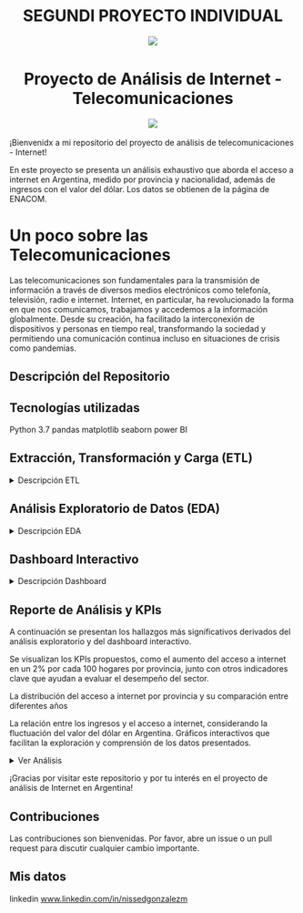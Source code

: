 ## <h1 align=center> SEGUNDI PROYECTO INDIVIDUAL </h1>

<p align=center><img src=https://d31uz8lwfmyn8g.cloudfront.net/Assets/logo-henry-white-lg.png><p>


# <h1 align=center> Proyecto de Análisis de Internet - Telecomunicaciones  </h1>


<p align=center><img src=https://9nn339.p3cdn2.secureserver.net/wp-content/uploads/2021/01/Smart-City-redes.jpg width="400" ><p>


¡Bienvenidx a mi repositorio del proyecto de análisis de telecomunicaciones - Internet! 

En este proyecto se presenta un análisis exhaustivo que aborda el acceso a internet en Argentina, medido por provincia y nacionalidad, además de ingresos con el valor del dólar. Los datos se obtienen de la página de ENACOM.


# Un poco sobre las Telecomunicaciones

Las telecomunicaciones son fundamentales para la transmisión de información a través de diversos medios electrónicos como telefonía, televisión, radio e internet. Internet, en particular, ha revolucionado la forma en que nos comunicamos, trabajamos y accedemos a la información globalmente. Desde su creación, ha facilitado la interconexión de dispositivos y personas en tiempo real, transformando la sociedad y permitiendo una comunicación continua incluso en situaciones de crisis como pandemias.



## Descripción del Repositorio
## Tecnologías utilizadas
Python 3.7 
pandas
matplotlib
seaborn
power BI

## Extracción, Transformación y Carga (ETL)
<details>
  <summary>Descripción ETL</summary>
 En este notebook se puede observar un trabajo previo de limpieza, selección y
breve análisis a partir del archivo excel dado. A partir del cual se tiene un primer acercamiento a los datos, donde luego de revisarlos, se selecciona y se los exporta para su posterior análisis.
</details>

## Análisis Exploratorio de Datos (EDA)
<details>
  <summary>Descripción EDA</summary>
   Este notebook contiene un análisis detallado sobre el acceso a internet en Argentina. Se exploran datos por provincia y a nivel nacional, identificando tendencias, valores atípicos y áreas de oportunidad. Las conclusiones se presentan de manera clara y están respaldadas por gráficos informativos.
</details>
   
## Dashboard Interactivo
<details>
  <summary>Descripción Dashboard</summary>

  Se ha implementado un dashboard interactivo que permite explorar los datos de manera dinámica. Incluye visualizaciones que facilitan entender la distribución del acceso a internet, la relación con los ingresos a valor del dólar en Argentina, y también los KPI propuestos. Este dashboard está diseñado para ser claro y efectivo en la presentación de información relevante.
</details>

## Reporte de Análisis y KPIs

A continuación se presentan los hallazgos más significativos derivados del análisis exploratorio y del dashboard interactivo. 

Se visualizan los KPIs propuestos, como el aumento del acceso a internet en un 2% por cada 100 hogares por provincia, junto con otros indicadores clave que ayudan a evaluar el desempeño del sector.

La distribución del acceso a internet por provincia y su comparación entre diferentes años

La relación entre los ingresos y el acceso a internet, considerando la fluctuación del valor del dólar en Argentina.
Gráficos interactivos que facilitan la exploración y comprensión de los datos presentados.
<details>
  <summary>Ver Análisis</summary>
  Definiciones de Términos Clave

● Accesos: Se refiere al número de conexiones a internet registradas. Estas conexiones pueden ser a través de diversas tecnologías como ADSL, fibra óptica, etc

● Penetración: Es el porcentaje de hogares o individuos que tienen acceso a internet en una determinada área geográfica. Se puede medir en términos de penetración en la población o en los hogares.

● Velocidad de Conexión: Clasificación de las conexiones a internet según la velocidad de descarga, expresada en Mbps (Megabits por segundo)

● Tecnología de Conexión: Tipo de tecnología utilizada para proporcionar el servicio de internet, como ADSL, fibra óptica, cable módem, dial-up, etc.

● Ingresos: Monto de dinero generado por los servicios de internet en un periodo específico, expresado en miles de pesos.

  Centraandonos en buscar la relación de accesos a internet, y el comportamiento de esta métrica, se comienza a analizar los datos de penetración por provincia a lo largo del periodo comprendido entre el 2014 y el 2023. Por lo cual se prioriza analizar por 'Accesos cada 100 hogares', a contuniacion presento los hallazgos: 
  
  <p align="center">
<img src=images/outliers.jpg width="400"" >
</p>

En este gráfico encuentro muchos valores atípicos o fuera del rango intercuarti. Luego de investigar los registros con dichos valores se pudo notar que todos los outliers son de capital federal para Accesos por cada 100 hogares, lo mismo oocurre en 'Accesos por cada 100 hab', pudiendo concluir que en la provincia existe por mucho un gran acceso y demanda de servicio de internet.

Se observa un gran crecimiento entre los años 2014 y 2022, siendo en 2016 una gran aceleracion en cuanto acceso cada 100 hogares. Al parecido sucede con respecto al acceso cada 100 habitantes, aunquie esta diferencia no esta tan marcada

Analicemos un grafico de barras para ver la tendencia a través de los años para el acceso cada 100 habitantes y 100 hogares a nivel provincial.
<p align="center">
<img src=images/linea.jpg width="400"" >
</p>

  
  Aqui se visualiza una distribución de penetracion de accesos por provincia, en la cual podemos ver la amplia diferencia entre estas. Respaldando lo anterior.
<p align="center">
<img src=images/Distribucion.jpg width="600" >
</p>

Tecnologias:
   <p align="center">
  <img src="images/tecnologias2014.jpg" width="400" />
  <img src="images/tecnologias2023.jpg" width="400" />
</p>
En 2014, el ADSL era la tecnología más comúnmente utilizada. Desde 2020, el cable módem se ha establecido como la tecnología predominante. Para 2023, la fibra óptica se ha posicionado como la segunda opción más popular en todo el país.



Ingresos:
  <p align="center">
<img src=images/ingresos.jpg width="600"" >
</p>
  Se observa una disminución en los ingresos entre los años 2018 y 2023, después de un notable incremento en el período de 2014 a 2018. Este comportamiento refleja una tendencia real, considerando los datos de inflación y la cotización del dólar oficial en Argentina.


  # KPIs propuestos
  
Aumentar en un 2% el acceso por provincia al servicio de internet para el próximo trimestre por cada 100 hogares, por provincia.
  
Aumentar en un 2% el acceso por provincia al servicio de internet para el próximo trimestre para la tecnología Wireless 

Aumentar en un 2% el acceso por provincia al servicio de internet para el próximo trimestre para la tecnología Fibra Óptica 

 <p align="center">
<img src=images/Screenshot_393.jpg width="600" >
</p> 

  # Conclusiones 
  
  Se pudo observar una tendencia al aumento de accesos a internet en todo el país, con una notable aceleración a partir de 2016, a pesar de que esta tendencia se ha estado observando desde 2014.
  
  A modo de conclusión, aunque en 2014 la tecnología más utilizada era el ADSL, desde 2020 el cable módem ha pasado a ser la tecnología predominante. Para 2023, la fibra óptica se ha convertido en la segunda opción más popular a nivel nacional. A pesar de la disminución en el número de usuarios de ADSL, una parte significativa de la población aún la utiliza. Además, se puede observar una tendencia creciente en el uso de la tecnología inalámbrica, que era mínima en años anteriores, especialmente hacia 2022.

  En términos de ingresos, se observa un incremento que alcanza un pico en 2017. En los años subsiguientes, se ve una cinsiderable baja, aunque en la moneda local esto es difícil de apreciar ya que se ve una considerable subida; sin embargo, al considerar los datos inflacionarios de Argentina y medirlos en dólares estadounidenses (tomando el dólar oficial), se percibe una caída significativa. Esto está estrechamente relacionado con la inflación del país.
  
</details>


¡Gracias por visitar este repositorio y por tu interés en el proyecto de análisis de Internet en Argentina!

## Contribuciones
Las contribuciones son bienvenidas. Por favor, abre un issue o un pull request para discutir cualquier cambio importante.

## Mis datos
linkedin 
www.linkedin.com/in/nissedgonzalezm
